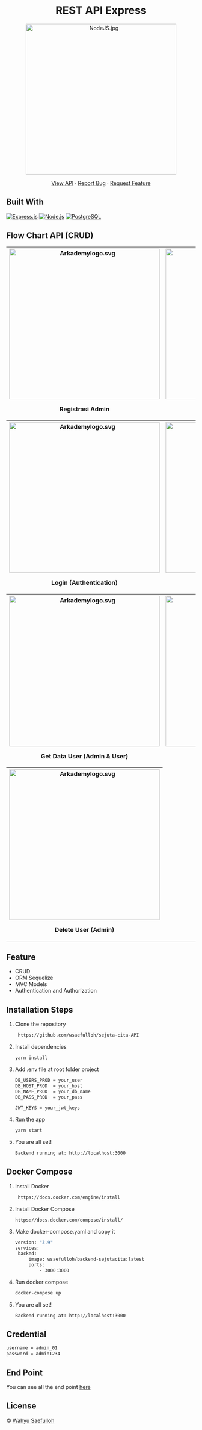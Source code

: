 <h1 align="center">REST API Express</h1>
<p align="center"><img src="https://miro.medium.com/max/1400/0*RDbjFZxjwF_JQWz-.jpg" width="400px" alt="NodeJS.jpg" /></p>
<p align="center">
    <a href="https://sejuta-cita.herokuapp.com/" target="blank">View API</a>
  · <a href="https://github.com/wsaefulloh/sejuta-cita/issues">Report Bug</a>
  · <a href="https://github.com/wsaefulloh/sejuta-cita/pulls">Request Feature</a>
</p>

## Built With

[![Express.js](https://img.shields.io/badge/Express.js-4.x-orange.svg?style=rounded-square)](https://expressjs.com/en/starter/installing.html)
[![Node.js](https://img.shields.io/badge/Node.js-v.12.13-green.svg?style=rounded-square)](https://nodejs.org/)
[![PostgreSQL](https://img.shields.io/badge/PostgreSQL-v.13.3-blue.svg?style=rounded-square)](https://www.postgresql.org/)

## Flow Chart API (CRUD)

<div align="center">
    <table>
  <tr>
    <th>
      <img src="https://res.cloudinary.com/dyli6i0pw/image/upload/v1640291443/sejuta/sejuta_01_btt3la.png" width="400px" alt="Arkademylogo.svg" />
        <p align="center">Registrasi Admin</p>
    </th>
    <th>
      <img src="https://res.cloudinary.com/dyli6i0pw/image/upload/v1640291430/sejuta/sejuta_02_sn8u0v.png" width="400px" alt="Arkademylogo.svg" />
        <p align="center">Registrasi User</p>
    </th>
  </tr>
 <tr>
    <th>
      <img src="https://res.cloudinary.com/dyli6i0pw/image/upload/v1640291439/sejuta/sejuta_03_wnxw9p.png" width="400px" alt="Arkademylogo.svg" />
        <p align="center">Login (Authentication)</p>
    </th>
    <th>
      <img src="https://res.cloudinary.com/dyli6i0pw/image/upload/v1640291450/sejuta/sejuta_04_sfvmr5.png" width="400px" alt="Arkademylogo.svg" />
        <p align="center">Get All Data Users (Admin)</p>
    </th>
  </tr>
  <tr>
   <th>
      <img src="https://res.cloudinary.com/dyli6i0pw/image/upload/v1640291447/sejuta/sejuta_05_fvhx4v.png" width="400px" alt="Arkademylogo.svg" />
       <p align="center">Get Data User (Admin & User)</p>
    </th>
    <th>
      <img src="https://res.cloudinary.com/dyli6i0pw/image/upload/v1640291447/sejuta/sejuta_06_u88jb0.png" width="400px" alt="Arkademylogo.svg" />
        <p align="center">Update User (Admin)</p>
    </th>
  </tr>
  <tr>
   <th>
      <img src="https://res.cloudinary.com/dyli6i0pw/image/upload/v1640291441/sejuta/sejuta_07_ogykor.png" width="400px" alt="Arkademylogo.svg" />
       <p align="center">Delete User (Admin)</p>
    </th>
  </tr>
</table>
  </div>

## Feature
- CRUD
- ORM Sequelize
- MVC Models
- Authentication and Authorization

## Installation Steps

1. Clone the repository

   ```bash
    https://github.com/wsaefulloh/sejuta-cita-API
    ```

2. Install dependencies

   ```bash
   yarn install
   ```

3. Add .env file at root folder project

   ```sh
   DB_USERS_PROD = your_user
   DB_HOST_PROD  = your_host
   DB_NAME_PROD  = your_db_name
   DB_PASS_PROD  = your_pass
   
   JWT_KEYS = your_jwt_keys
   ```

4. Run the app

   ```bash
   yarn start
   ```

5. You are all set!

   ```bash
   Backend running at: http://localhost:3000
   ```

## Docker Compose

1. Install Docker

   ```bash
    https://docs.docker.com/engine/install
    ```

2. Install Docker Compose

   ```bash
   https://docs.docker.com/compose/install/
   ```

3. Make docker-compose.yaml and copy it

   ```sh
   version: "3.9"
   services:
    backed:
        image: wsaefulloh/backend-sejutacita:latest
        ports:
            - 3000:3000
   ```

4. Run docker compose

   ```bash
   docker-compose up
   ```

5. You are all set!

   ```bash
   Backend running at: http://localhost:3000
   ```


## Credential
   ```sh
  username = admin_01
  password = admin1234
   ```

## End Point
You can see all the end point [here](https://documenter.getpostman.com/view/16508598/UVRDFkHU)


## License
© [Wahyu Saefulloh](https://github.com/wsaefulloh/)
